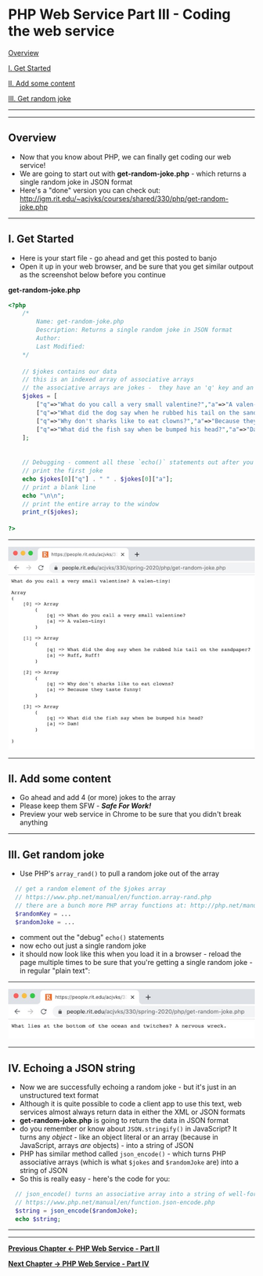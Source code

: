 # PHP Web Service Part III - Coding the web service

[Overview](#overview)

[I. Get Started](#get-started)

[II. Add some content](#add-some-content)

[III. Get random joke](#get-random-joke)

<hr><hr>

<a id="overview" />

## Overview
- Now that you know about PHP, we can finally get coding our web service!
- We are going to start out with **get-random-joke.php** - which returns a single random joke in JSON format
- Here's a "done" version you can check out: http://igm.rit.edu/~acjvks/courses/shared/330/php/get-random-joke.php

<hr>

<a id="get-started" />

## I. Get Started

- Here is your start file - go ahead and get this posted to banjo
- Open it up in your web browser, and be sure that you get similar outpout as the screenshot below before you continue

**get-random-joke.php**

```php
<?php
	/*
		Name: get-random-joke.php
		Description: Returns a single random joke in JSON format
		Author: 
		Last Modified: 
	*/
	
	// $jokes contains our data
	// this is an indexed array of associative arrays
	// the associative arrays are jokes -  they have an 'q' key and an 'a' key
	$jokes = [
		["q"=>"What do you call a very small valentine?","a"=>"A valen-tiny!"],
		["q"=>"What did the dog say when he rubbed his tail on the sandpaper?","a"=>"Ruff, Ruff!"],
		["q"=>"Why don't sharks like to eat clowns?","a"=>"Because they taste funny!"],
		["q"=>"What did the fish say when be bumped his head?","a"=>"Dam!"]
	];


	// Debugging - comment all these `echo()` statements out after you verify that everything works
	// print the first joke
	echo $jokes[0]["q"] . " " . $jokes[0]["a"]; 
	// print a blank line
	echo "\n\n"; 
	// print the entire array to the window
	print_r($jokes); 

?>
```


<hr>

![screenshot](./_images/HW-php-web-service-6.jpg)

<hr>

<a id="add-some-content" />

## II. Add some content

- Go ahead and add 4 (or more) jokes to the array
- Please keep them SFW - ***Safe For Work!***
- Preview your web service in Chrome to be sure that you didn't break anything

<hr>

<a id="get-random-joke" />

## III. Get random joke

- Use PHP's `array_rand()` to pull a random joke out of the array

```php
  // get a random element of the $jokes array
  // https://www.php.net/manual/en/function.array-rand.php
  // there are a bunch more PHP array functions at: http://php.net/manual/en/ref.array.php
  $randomKey = ...
  $randomJoke = ...
```

- comment out the "debug" `echo()` statements
- now echo out just a single random joke
- it should now look like this when you load it in a browser - reload the page multiple times to be sure that you're getting a single random joke - in regular "plain text":

<hr>

![screenshot](./_images/HW-php-web-service-7.jpg)

<hr>

<a id="echoing-json" />

## IV. Echoing a JSON string

- Now we are successfully echoing a random joke - but it's just in an unstructured text format
- Although it is quite possible to code a client app to use this text, web services almost always return data in either the XML or JSON formats
- **get-random-joke.php** is going to return the data in JSON format
- do you remember or know about `JSON.stringify()` in JavaScript? It turns any *object* - like an object literal or an array (because in JavaScript, arrays *are* objects) - into a string of JSON
- PHP has similar method called `json_encode()` - which turns PHP associative arrays (which is what `$jokes` and `$randomJoke` are) into a string of JSON
- So this is really easy - here's the code for you:

```php
  // json_encode() turns an associative array into a string of well-formed JSON
  // https://www.php.net/manual/en/function.json-encode.php
  $string = json_encode($randomJoke);
  echo $string;
```

<hr><hr>

**[Previous Chapter <- PHP Web Service - Part II](HW-php-web-service-2.md)**

**[Next Chapter -> PHP Web Service - Part IV](HW-php-web-service-4.md)**

